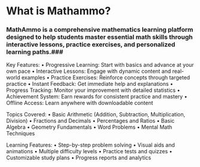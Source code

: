 # What is Mathammo?

### MathAmmo is a comprehensive mathematics learning platform designed to help students master essential math skills through interactive lessons, practice exercises, and personalized learning paths.###

Key Features:
• Progressive Learning: Start with basics and advance at your own pace
• Interactive Lessons: Engage with dynamic content and real-world examples
• Practice Exercises: Reinforce concepts through targeted practice
• Instant Feedback: Get immediate help and explanations
• Progress Tracking: Monitor your improvement with detailed statistics
• Achievement System: Earn rewards for consistent practice and mastery
• Offline Access: Learn anywhere with downloadable content

Topics Covered:
• Basic Arithmetic (Addition, Subtraction, Multiplication, Division)
• Fractions and Decimals
• Percentages and Ratios
• Basic Algebra
• Geometry Fundamentals
• Word Problems
• Mental Math Techniques

Learning Features:
• Step-by-step problem solving
• Visual aids and animations
• Multiple difficulty levels
• Practice tests and quizzes
• Customizable study plans
• Progress reports and analytics
